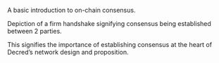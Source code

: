 A basic introduction to on-chain consensus.

Depiction of a firm handshake signifying consensus being established between 2 parties.

This signifies the importance of establishing consensus at the heart of Decred’s network design and proposition.
